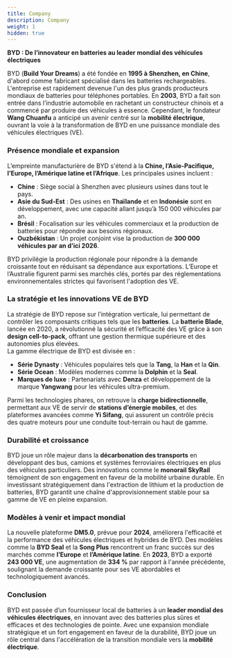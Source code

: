 ```yaml
---
title: Company
description: Company
weight: 1
hidden: true
---
```


**BYD : De l’innovateur en batteries au leader mondial des véhicules électriques**  

BYD (**Build Your Dreams**) a été fondée en **1995 à Shenzhen, en Chine**, d'abord comme fabricant spécialisé dans les batteries rechargeables. L'entreprise est rapidement devenue l'un des plus grands producteurs mondiaux de batteries pour téléphones portables. En **2003**, BYD a fait son entrée dans l’industrie automobile en rachetant un constructeur chinois et a commencé par produire des véhicules à essence. Cependant, le fondateur **Wang Chuanfu** a anticipé un avenir centré sur la **mobilité électrique**, ouvrant la voie à la transformation de BYD en une puissance mondiale des véhicules électriques (VE).  

### Présence mondiale et expansion  
L’empreinte manufacturière de BYD s'étend à la **Chine, l’Asie-Pacifique, l’Europe, l’Amérique latine et l’Afrique**. Les principales usines incluent :  
- **Chine** : Siège social à Shenzhen avec plusieurs usines dans tout le pays.  
- **Asie du Sud-Est** : Des usines en **Thaïlande** et en **Indonésie** sont en développement, avec une capacité allant jusqu’à 150 000 véhicules par an.  
- **Brésil** : Focalisation sur les véhicules commerciaux et la production de batteries pour répondre aux besoins régionaux.  
- **Ouzbékistan** : Un projet conjoint vise la production de **300 000 véhicules par an d’ici 2026**.  

BYD privilégie la production régionale pour répondre à la demande croissante tout en réduisant sa dépendance aux exportations. L’Europe et l’Australie figurent parmi ses marchés clés, portés par des réglementations environnementales strictes qui favorisent l'adoption des VE.  

### La stratégie et les innovations VE de BYD  
La stratégie de BYD repose sur l’intégration verticale, lui permettant de contrôler les composants critiques tels que les **batteries**. La **batterie Blade**, lancée en 2020, a révolutionné la sécurité et l’efficacité des VE grâce à son **design cell-to-pack**, offrant une gestion thermique supérieure et des autonomies plus élevées.  
La gamme électrique de BYD est divisée en :  
- **Série Dynasty** : Véhicules populaires tels que la **Tang**, la **Han** et la **Qin**.  
- **Série Ocean** : Modèles modernes comme la **Dolphin** et la **Seal**.  
- **Marques de luxe** : Partenariats avec **Denza** et développement de la marque **Yangwang** pour les véhicules ultra-premium.  

Parmi les technologies phares, on retrouve la **charge bidirectionnelle**, permettant aux VE de servir de **stations d’énergie mobiles**, et des plateformes avancées comme **Yi Sifang**, qui assurent un contrôle précis des quatre moteurs pour une conduite tout-terrain ou haut de gamme.  

### Durabilité et croissance  
BYD joue un rôle majeur dans la **décarbonation des transports** en développant des bus, camions et systèmes ferroviaires électriques en plus des véhicules particuliers. Des innovations comme le **monorail SkyRail** témoignent de son engagement en faveur de la mobilité urbaine durable. En investissant stratégiquement dans l'extraction de lithium et la production de batteries, BYD garantit une chaîne d'approvisionnement stable pour sa gamme de VE en pleine expansion.  

### Modèles à venir et impact mondial  
La nouvelle plateforme **DM5.0**, prévue pour **2024**, améliorera l'efficacité et la performance des véhicules électriques et hybrides de BYD. Des modèles comme la **BYD Seal** et la **Song Plus** rencontrent un franc succès sur des marchés comme **l’Europe** et **l’Amérique latine**. En **2023**, BYD a exporté **243 000 VE**, une augmentation de **334 %** par rapport à l'année précédente, soulignant la demande croissante pour ses VE abordables et technologiquement avancés.  

### Conclusion  
BYD est passée d’un fournisseur local de batteries à un **leader mondial des véhicules électriques**, en innovant avec des batteries plus sûres et efficaces et des technologies de pointe. Avec une expansion mondiale stratégique et un fort engagement en faveur de la durabilité, BYD joue un rôle central dans l'accélération de la transition mondiale vers la **mobilité électrique**.  
